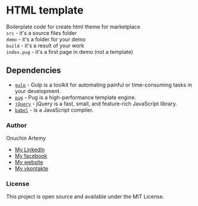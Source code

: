 # HTML template
Boilerplate code for create html theme for marketplace  
`src` - it's a source files folder  
`demo` - it's a folder for your demo  
`build` - it's a result of your work  
`index.pug` - it's a first page in demo (not a template)  

## Dependencies
- [`gulp`](https://gulpjs.com/) - Gulp is a toolkit for automating painful or time-consuming tasks in your development.
- [`pug`](https://pugjs.org/) - Pug is a high-performance template engine.
- [`jQuery`](https://jquery.com/) - jQuery is a fast, small, and feature-rich JavaScript library.
- [`babel`](https://babeljs.io/) - is a JavaScript compiler.

### Author
Onuchin Artemy
- [My LinkedIn](https://www.linkedin.com/in/artemy-onuchin/ "My LinkedIn")  
- [My facebook](https://www.facebook.com/artemyonuchin "My facebook")  
- [My website](https://onuchin.com "My website")  
- [My vkontakte](https://vk.com/artemyonuchin "My vkontakte")

### License
This project is open source and available under the MIT License.
